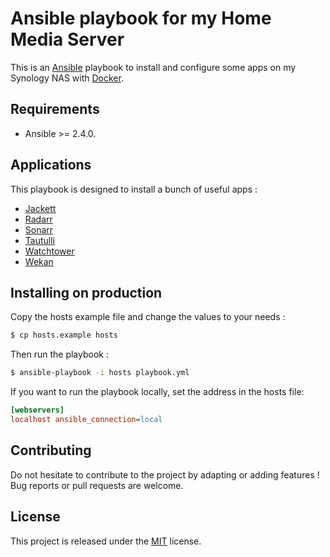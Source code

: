 # Ansible playbook for my Home Media Server

This is an [Ansible](https://www.ansible.com) playbook to install and configure some apps on my Synology NAS with [Docker](https://www.docker.com).

## Requirements

+ Ansible >= 2.4.0.

## Applications

This playbook is designed to install a bunch of useful apps :

+ [Jackett](https://github.com/Jackett/Jackett)
+ [Radarr](https://github.com/Radarr/Radarr)
+ [Sonarr](https://github.com/Sonarr/Sonarr)
+ [Tautulli](https://github.com/Tautulli/Tautulli)
+ [Watchtower](https://github.com/v2tec/watchtower)
+ [Wekan](https://github.com/wekan/wekan)

## Installing on production

Copy the hosts example file and change the values to your needs :

```bash
$ cp hosts.example hosts
```

Then run the playbook :

```bash
$ ansible-playbook -i hosts playbook.yml
```

If you want to run the playbook locally, set the address in the hosts file:
```ini
[webservers]
localhost ansible_connection=local
```

## Contributing

Do not hesitate to contribute to the project by adapting or adding features ! Bug reports or pull requests are welcome.

## License

This project is released under the [MIT](http://opensource.org/licenses/MIT) license.
